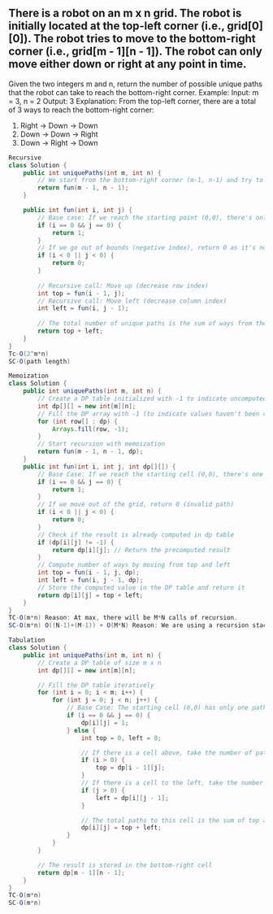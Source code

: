 ## There is a robot on an m x n grid. The robot is initially located at the top-left corner (i.e., grid[0][0]). The robot tries to move to the bottom-right corner (i.e., grid[m - 1][n - 1]). The robot can only move either down or right at any point in time.
Given the two integers m and n, return the number of possible unique paths that the robot can take to reach the bottom-right corner.
Example:
Input: m = 3, n = 2
Output: 3
Explanation: From the top-left corner, there are a total of 3 ways to reach the bottom-right corner:
1. Right -> Down -> Down
2. Down -> Down -> Right
3. Down -> Right -> Down

```java
Recursive
class Solution {
    public int uniquePaths(int m, int n) {
        // We start from the bottom-right corner (m-1, n-1) and try to reach (0,0)
        return fun(m - 1, n - 1);
    }

    public int fun(int i, int j) {
        // Base case: If we reach the starting point (0,0), there's only one way (staying there)
        if (i == 0 && j == 0) {
            return 1;
        }
        // If we go out of bounds (negative index), return 0 as it's not a valid path
        if (i < 0 || j < 0) {
            return 0;
        }
        
        // Recursive call: Move up (decrease row index)
        int top = fun(i - 1, j);
        // Recursive call: Move left (decrease column index)
        int left = fun(i, j - 1);
        
        // The total number of unique paths is the sum of ways from the top and left
        return top + left;
    }
}
Tc-O(2^m*n)
SC-O(path length)
```

```java
Memoization
class Solution {
    public int uniquePaths(int m, int n) {
        // Create a DP table initialized with -1 to indicate uncomputed values
        int dp[][] = new int[m][n];
        // Fill the DP array with -1 (to indicate values haven't been computed yet)
        for (int row[] : dp) {
            Arrays.fill(row, -1);
        }
        // Start recursion with memoization
        return fun(m - 1, n - 1, dp);
    }
    public int fun(int i, int j, int dp[][]) {
        // Base Case: If we reach the starting cell (0,0), there's one way to be there
        if (i == 0 && j == 0) {
            return 1;
        }
        // If we move out of the grid, return 0 (invalid path)
        if (i < 0 || j < 0) {
            return 0;
        }
        // Check if the result is already computed in dp table
        if (dp[i][j] != -1) {
            return dp[i][j]; // Return the precomputed result
        }
        // Compute number of ways by moving from top and left
        int top = fun(i - 1, j, dp);
        int left = fun(i, j - 1, dp);
        // Store the computed value in the DP table and return it
        return dp[i][j] = top + left;
    }
}
TC-O(m*n) Reason: At max, there will be M*N calls of recursion.
SC-O(m*n) O((N-1)+(M-1)) + O(M*N) Reason: We are using a recursion stack space: O((N-1)+(M-1)), here (N-1)+(M-1) is the path length and an external DP Array of size ‘M*N’.
```

```java
Tabulation
class Solution {
    public int uniquePaths(int m, int n) {
        // Create a DP table of size m x n
        int dp[][] = new int[m][n];

        // Fill the DP table iteratively
        for (int i = 0; i < m; i++) {
            for (int j = 0; j < n; j++) {
                // Base Case: The starting cell (0,0) has only one path (staying there)
                if (i == 0 && j == 0) {
                    dp[i][j] = 1;
                } else {
                    int top = 0, left = 0;

                    // If there is a cell above, take the number of paths from there
                    if (i > 0) {
                        top = dp[i - 1][j];
                    }
                    // If there is a cell to the left, take the number of paths from there
                    if (j > 0) {
                        left = dp[i][j - 1];
                    }

                    // The total paths to this cell is the sum of top and left
                    dp[i][j] = top + left;
                }
            }
        }

        // The result is stored in the bottom-right cell
        return dp[m - 1][n - 1];
    }
}
TC-O(m*n)
SC-O(m*n)
```

```java

```
